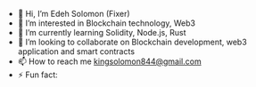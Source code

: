 - 👋 Hi, I’m Edeh Solomon (Fixer)
- 👀 I’m interested in Blockchain technology, Web3 
- 🌱 I’m currently learning Solidity, Node.js, Rust
- 💞️ I’m looking to collaborate on Blockchain development, web3 application and smart contracts 
- 📫 How to reach me kingsolomon844@gmail.com
- ⚡ Fun fact: 

<!---
oluwakings/oluwakings is a ✨ special ✨ repository because its `README.md` (this file) appears on your GitHub profile.
You can click the Preview link to take a look at your changes.
--->

